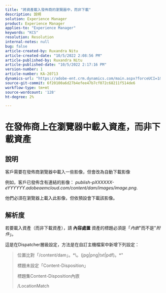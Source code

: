 ```yaml
---
title: "將資產載入發佈商的瀏覽器中，而非下載"
description: 說明
solution: Experience Manager
product: Experience Manager
applies-to: "Experience Manager"
keywords: "KCS"
resolution: Resolution
internal-notes: null
bug: false
article-created-by: Ruxandra Nitu
article-created-date: "10/5/2022 2:08:56 PM"
article-published-by: Ruxandra Nitu
article-published-date: "10/5/2022 2:17:16 PM"
version-number: 1
article-number: KA-20713
dynamics-url: "https://adobe-ent.crm.dynamics.com/main.aspx?forceUCI=1&pagetype=entityrecord&etn=knowledgearticle&id=a7a6973c-b744-ed11-bba2-0022480869de"
source-git-commit: 6f20100a6d27b4efee47b7cf072c68211f514de6
workflow-type: tm+mt
source-wordcount: '128'
ht-degree: 2%

---
```


# 在發佈商上在瀏覽器中載入資產，而非下載資產

## 說明


客戶需要在發佈商瀏覽器中載入一些影像，但會改為自動下載影像

例如，客戶已發佈含有連結的影像： *publish-pXXXXXX-eYYYYYY.adobeaemcloud.com/content/dam/images/image.png*.

他們必須在瀏覽器上載入此影像，但依預設會下載該影像。


## 解析度


若要載入資產（而非下載資產），請 <b>內容處置</b> 資產的標題必須是「*內嵌*&quot;而不是&quot;*附件*」。

這是在Dispatcher層級設定，方法是在自訂主機檔案中新增下列設定：




> 位置比對「\/content\/dam」。\*\。(jpg|png|txt|pdf)。\*&quot;
> 
> 標題未設定「Content-Disposition」
> 
> 標題集Content-Disposition內嵌
> 
> /LocationMatch





